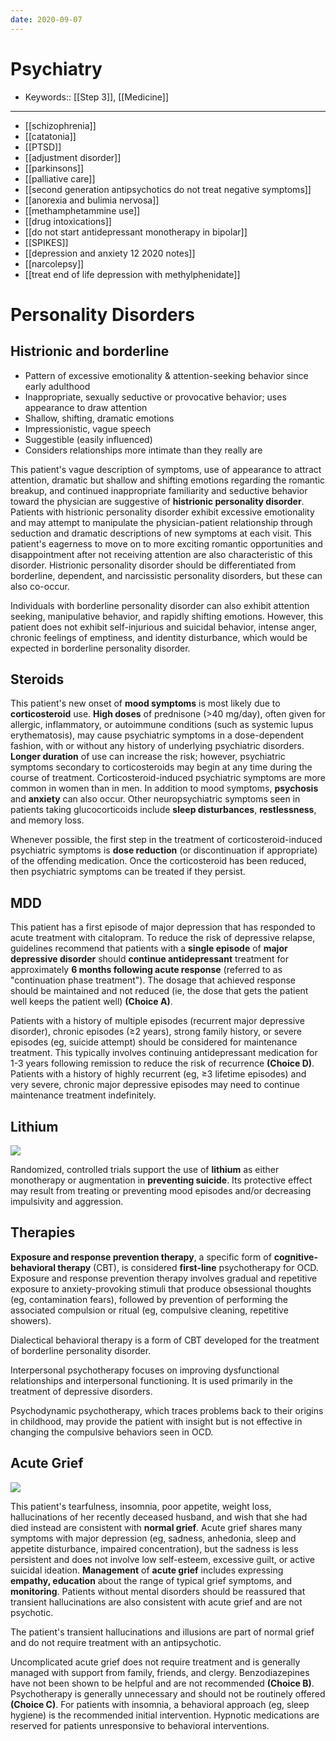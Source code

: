 ```yaml
---
date: 2020-09-07
---
```


# Psychiatry

- Keywords:: [[Step 3]], [[Medicine]]
---

- [[schizophrenia]]
- [[catatonia]]
- [[PTSD]]
- [[adjustment disorder]]
- [[parkinsons]]
- [[palliative care]]
- [[second generation antipsychotics do not treat negative symptoms]]
- [[anorexia and bulimia nervosa]]
- [[methamphetammine use]]
- [[drug intoxications]]
- [[do not start antidepressant monotherapy in bipolar]]
- [[SPIKES]]
- [[depression and anxiety 12 2020 notes]]
- [[narcolepsy]]
- [[treat end of life depression with methylphenidate]]

# Personality Disorders

## Histrionic and borderline

<!-- histrionic disorder characteristics, difference from borderline -->

- Pattern of excessive emotionality & attention-seeking behavior since early adulthood
- Inappropriate, sexually seductive or provocative behavior; uses appearance to draw attention
- Shallow, shifting, dramatic emotions
- Impressionistic, vague speech
- Suggestible (easily influenced)
- Considers relationships more intimate than they really are

This patient's vague description of symptoms, use of appearance to  attract attention, dramatic but shallow and shifting emotions regarding  the romantic breakup, and continued inappropriate familiarity and  seductive behavior toward the physician are suggestive of **histrionic personality disorder**.  Patients with histrionic personality disorder exhibit excessive  emotionality and may attempt to manipulate the physician-patient  relationship through seduction and dramatic descriptions of new symptoms at each visit. This patient's eagerness to move on to more exciting  romantic opportunities and disappointment after not receiving attention  are also characteristic of this disorder. Histrionic personality  disorder should be differentiated from borderline, dependent, and  narcissistic personality disorders, but these can also co-occur.

Individuals with borderline personality disorder can also exhibit  attention seeking, manipulative behavior, and rapidly shifting  emotions. However, this patient does not exhibit self-injurious and  suicidal behavior, intense anger, chronic feelings of emptiness, and  identity disturbance, which would be expected in borderline personality  disorder.

## Steroids

<!-- steroids psych disorder -->

This patient's new onset of **mood symptoms** is most likely due to **corticosteroid** use. **High doses** of prednisone (>40 mg/day), often given for allergic, inflammatory, or autoimmune  conditions (such as systemic lupus erythematosis), may cause psychiatric symptoms in a dose-dependent fashion, with or without any history of  underlying psychiatric disorders. **Longer duration** of  use can increase the risk; however, psychiatric symptoms secondary to  corticosteroids may begin at any time during the course of treatment.  Corticosteroid-induced psychiatric symptoms are more common in women  than in men. In addition to mood symptoms, **psychosis** and **anxiety** can also occur. Other neuropsychiatric symptoms seen in patients taking glucocorticoids include **sleep disturbances**, **restlessness**, and memory loss.

Whenever possible, the first step in the treatment of corticosteroid-induced psychiatric symptoms is **dose reduction** (or discontinuation if appropriate) of the offending medication. Once  the corticosteroid has been reduced, then psychiatric symptoms can be  treated if they persist.

## MDD

<!-- MDD treatment duration -->

This patient has a first episode of major depression that has responded to acute treatment with citalopram. To reduce the  risk of depressive relapse, guidelines recommend that patients with a **single episode** of **major depressive disorder** should **continue antidepressant** treatment for approximately **6 months following acute response** (referred to as "continuation phase treatment"). The dosage that  achieved response should be maintained and not reduced (ie, the dose  that gets the patient well keeps the patient well) **(Choice A)**.

Patients with a history of multiple episodes (recurrent major depressive  disorder), chronic episodes (≥2 years), strong family history, or severe episodes (eg, suicide attempt) should be considered for maintenance  treatment. This typically involves continuing antidepressant medication for 1-3 years following remission to reduce the risk of recurrence **(Choice D)**.  Patients with a history of highly recurrent (eg, ≥3 lifetime episodes)  and very severe, chronic major depressive episodes may need to continue  maintenance treatment indefinitely.

## Lithium

<!-- lithium toxicity cause, sx, rx -->

![](https://photos.thisispiggy.com/file/wikiFiles/image-20200204200415962.png)

<!-- lithium and suicide -->

Randomized, controlled trials support the use of **lithium** as either monotherapy or augmentation in **preventing suicide**.  Its protective effect may result from treating or preventing mood episodes and/or decreasing impulsivity and aggression.

## Therapies

<!--  DBT vs interpersonal vs psychodynamic vs exposure and response -->

**Exposure and response prevention therapy**, a specific form of **cognitive-behavioral therapy** (CBT), is considered **first-line** psychotherapy for OCD. Exposure and response prevention therapy  involves gradual and repetitive exposure to anxiety-provoking stimuli  that produce obsessional thoughts (eg, contamination fears), followed by prevention of performing the associated compulsion or ritual (eg,  compulsive cleaning, repetitive showers).

Dialectical behavioral therapy is a form of CBT developed for the treatment of borderline personality disorder.

Interpersonal psychotherapy focuses on improving dysfunctional  relationships and interpersonal functioning. It is used primarily in  the treatment of depressive disorders.

Psychodynamic psychotherapy, which traces problems back to their  origins in childhood, may provide the patient with insight but is not  effective in changing the compulsive behaviors seen in OCD.

## Acute Grief

<!-- acute grief vs MDD -->

![](https://photos.thisispiggy.com/file/wikiFiles/image-20200713163905872.png)

This patient's tearfulness, insomnia, poor appetite, weight loss,  hallucinations of her recently deceased husband, and wish that she had  died instead are consistent with **normal grief**.  Acute grief shares many symptoms with major depression (eg, sadness,  anhedonia, sleep and appetite disturbance, impaired concentration), but  the sadness is less persistent and does not involve low self-esteem,  excessive guilt, or active suicidal ideation. **Management** of **acute grief** includes expressing **empathy, education** about the range of typical grief symptoms, and **monitoring**.  Patients without mental disorders should be reassured that transient  hallucinations are also consistent with acute grief and are not  psychotic.

The patient's transient hallucinations and illusions are part of normal  grief and do not require treatment with an antipsychotic.

Uncomplicated acute grief does not require treatment and is generally managed with  support from family, friends, and clergy. Benzodiazepines have not been shown to be helpful and are not recommended **(Choice B)**. Psychotherapy is generally unnecessary and should not be routinely offered **(Choice C)**.  For patients with insomnia, a behavioral approach (eg, sleep hygiene)  is the recommended initial intervention. Hypnotic medications are  reserved for patients unresponsive to behavioral interventions.
